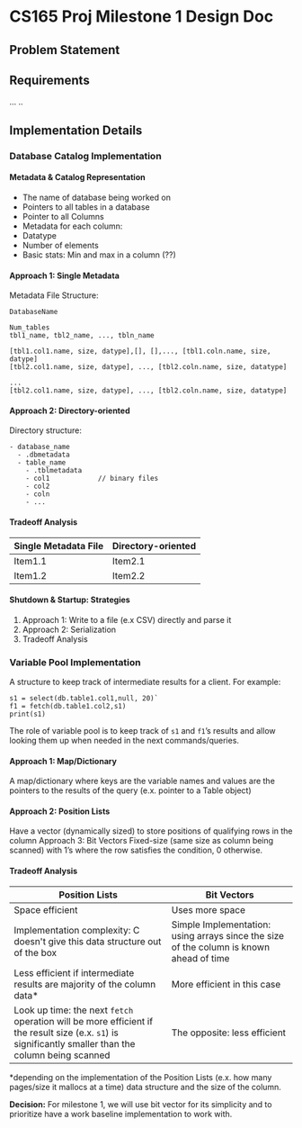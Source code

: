 # CS165 Proj Milestone 1 Design Doc

## Problem Statement


## Requirements
…
..

## Implementation Details

### Database Catalog Implementation

#### Metadata & Catalog Representation

- The name of database being worked on
- Pointers to all tables in a database
- Pointer to all Columns
- Metadata for each column: 
- Datatype
- Number of elements
- Basic stats: Min and max in a column (??) 


#### Approach 1: Single Metadata 

Metadata File Structure: 

```{txt}
DatabaseName

Num_tables 
tbl1_name, tbl2_name, ..., tbln_name

[tbl1.col1.name, size, datype],[], [],..., [tbl1.coln.name, size, datype]
[tbl2.col1.name, size, datype], ..., [tbl2.coln.name, size, datatype]

...
[tbl2.col1.name, size, datype], ..., [tbl2.coln.name, size, datatype]
```

#### Approach 2: Directory-oriented

Directory structure:  
```
- database_name
  - .dbmetadata
  - table_name
    - .tblmetadata
    - col1            // binary files 
    - col2
    - coln
    - ...
```

#### Tradeoff Analysis

| Single Metadata File      |  Directory-oriented      |
| -------------- | --------------- |
| Item1.1        | Item2.1         |
| Item1.2        | Item2.2         |



#### Shutdown & Startup: Strategies

1. Approach 1: Write to a file (e.x CSV) directly and parse it
2. Approach 2: Serialization 
3. Tradeoff Analysis

### Variable Pool Implementation

A structure to keep track of intermediate results for a client. For example:

```
s1 = select(db.table1.col1,null, 20)`
f1 = fetch(db.table1.col2,s1)
print(s1)
```

The role of variable pool is to keep track of `s1` and `f1`’s results and allow looking them up when needed in the next commands/queries.

#### **Approach 1**: Map/Dictionary 

A map/dictionary where keys are the variable names and values are the pointers to the results of the query (e.x. pointer to a Table object)

#### **Approach 2**: Position Lists

Have a vector (dynamically sized) to store positions of qualifying rows in the column 
Approach 3: Bit Vectors
Fixed-size (same size as column being scanned) with 1’s where the row satisfies the condition, 0 otherwise.

#### Tradeoff Analysis

| Position Lists | Bit Vectors |
| -------------- | --------------- |
| Space efficient | Uses more space|
| Implementation complexity: C doesn't give this data structure out of the box | Simple Implementation: using arrays since the size of the column is known ahead of time|
| Less efficient if intermediate results are majority of the column data* | More efficient in this case |
| Look up time: the next `fetch` operation will be more efficient if the result size (e.x. `s1`) is significantly smaller than the column being scanned | The opposite: less efficient | 


*depending on the implementation of the Position Lists (e.x. how many pages/size it mallocs at a time) data structure and the size of the column. 

**Decision:** For milestone 1, we will use bit vector for its simplicity and to prioritize have a work baseline implementation to work with. 


